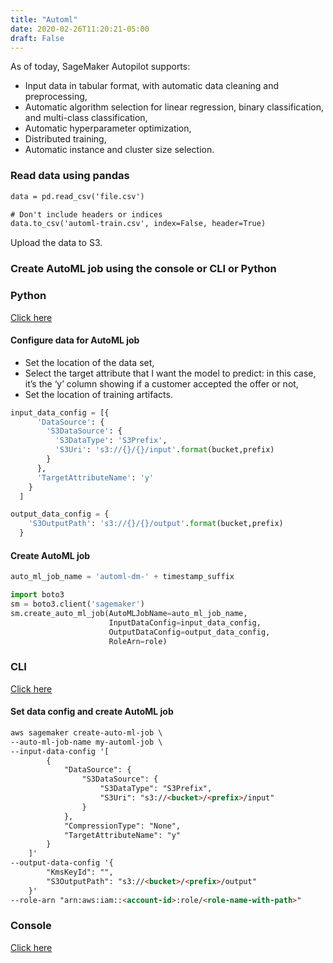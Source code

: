 ```yaml
---
title: "Automl"
date: 2020-02-26T11:20:21-05:00
draft: False
---
```


As of today, SageMaker Autopilot supports:

- Input data in tabular format, with automatic data cleaning and preprocessing,
- Automatic algorithm selection for linear regression, binary classification, and multi-class classification,
- Automatic hyperparameter optimization,
- Distributed training,
- Automatic instance and cluster size selection.

### Read data using pandas
```html
data = pd.read_csv('file.csv')

# Don't include headers or indices
data.to_csv('automl-train.csv', index=False, header=True)
```

Upload the data to S3.

### Create AutoML job using the console or CLI or Python

### Python
[Click here](https://aws.amazon.com/blogs/aws/amazon-sagemaker-autopilot-fully-managed-automatic-machine-learning/)

#### Configure data for AutoML job

- Set the location of the data set,
- Select the target attribute that I want the model to predict: in this case, it’s the ‘y’ column showing if a customer accepted the offer or not,
- Set the location of training artifacts.

```python
input_data_config = [{
      'DataSource': {
        'S3DataSource': {
          'S3DataType': 'S3Prefix',
          'S3Uri': 's3://{}/{}/input'.format(bucket,prefix)
        }
      },
      'TargetAttributeName': 'y'
    }
  ]

output_data_config = {
    'S3OutputPath': 's3://{}/{}/output'.format(bucket,prefix)
  }
```

#### Create AutoML job
```python
auto_ml_job_name = 'automl-dm-' + timestamp_suffix

import boto3
sm = boto3.client('sagemaker')
sm.create_auto_ml_job(AutoMLJobName=auto_ml_job_name,
                      InputDataConfig=input_data_config,
                      OutputDataConfig=output_data_config,
                      RoleArn=role)

```

### CLI
[Click here](https://docs.aws.amazon.com/cli/latest/reference/sagemaker/create-auto-ml-job.html)

#### Set data config and create AutoML job
```html
aws sagemaker create-auto-ml-job \
--auto-ml-job-name my-automl-job \
--input-data-config '[
        {
            "DataSource": {
                "S3DataSource": {
                    "S3DataType": "S3Prefix",
                    "S3Uri": "s3://<bucket>/<prefix>/input"
                }
            },
            "CompressionType": "None",
            "TargetAttributeName": "y"
        }
    ]'
--output-data-config '{
        "KmsKeyId": "",
        "S3OutputPath": "s3://<bucket>/<prefix>/output"
    }'
--role-arn "arn:aws:iam::<account-id>:role/<role-name-with-path>"

```

### Console
[Click here](https://docs.aws.amazon.com/sagemaker/latest/dg/autopilot-automate-model-development-create-experiment.html)
